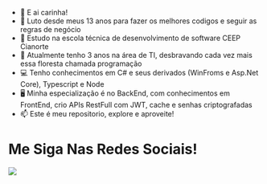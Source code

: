 - 👋 E ai carinha!
- 📖 Luto desde meus 13 anos para fazer os melhores codigos e seguir as regras de negócio
- 📘 Estudo na escola técnica de desenvolvimento de software CEEP Cianorte
- 📆 Atualmente tenho 3 anos na área de TI, desbravando cada vez mais essa floresta chamada programação
- 💻 Tenho conhecimentos em C# e seus derivados (WinFroms e Asp.Net Core), Typescript e Node
- 🖥️ Minha especialização é no BackEnd, com conhecimentos em FrontEnd, crio APIs RestFull com JWT, cache e senhas criptografadas
- 📫 Este é meu repositorio, explore e aproveite!

<h1>Me Siga Nas Redes Sociais!</h1> 

<a href="https://www.linkedin.com/in/edvaldo-rodrigues/](https://br.linkedin.com/in/vitor-miguel-santos-redondo-6b9b41284"><img src="https://img.shields.io/badge/linkedin-%230077B5.svg?style=for-the-badge&logo=linkedin&logoColor=white" /></a>
